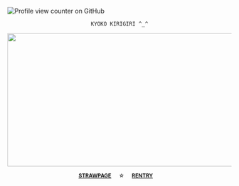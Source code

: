 ![Profile view counter on GitHub](https://komarev.com/ghpvc/?username=perisicnikola37)

<div align="center"> 

`KYOKO KIRIGIRI ^_^`

<div align="center"> 

<p align="center">
  <img width="600" height="300" src="https://github.com/user-attachments/assets/2d6cc6e3-aef8-49fa-a891-f1cbd20fc9fb">

<div align="center"> 

 <sup>[**STRAWPAGE**](https://steinbian.straw.page)⠀⠀☆⠀⠀[**RENTRY**](https://rentry.co/drfreakystein)⠀⠀

 <div align="center">  
